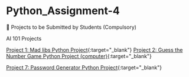 # Python_Assignment-4

📂 Projects to be Submitted by Students (Compulsory)

AI 101 Projects

[Project 1: Mad libs Python Project](https://colab.research.google.com/drive/1Tpn73Ekg5pxUtAOfgDIuG6pgmrkf9qVO){:target="_blank"}
[Project 2: Guess the Number Game Python Project (computer)](https://colab.research.google.com/drive/1Tpn73Ekg5pxUtAOfgDIuG6pgmrkf9qVO){:target="_blank"}

[Project 7: Password Generator Python Project](https://colab.research.google.com/drive/1qeACrH82FDTTiiem3j7hQRyLw-7RKi-j#scrollTo=GPVD7EzY0nqT){:target="_blank"}

